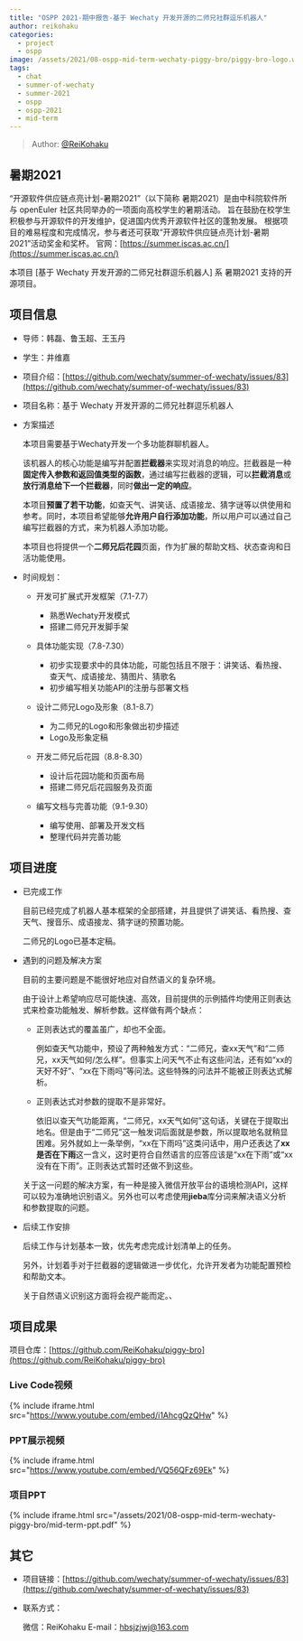 ```yaml
---
title: "OSPP 2021-期中报告-基于 Wechaty 开发开源的二师兄社群逗乐机器人"
author: reikohaku
categories:
  - project
  - ospp
image: /assets/2021/08-ospp-mid-term-wechaty-piggy-bro/piggy-bro-logo.webp
tags:
  - chat
  - summer-of-wechaty
  - summer-2021
  - ospp
  - ospp-2021
  - mid-term
---
```


> Author: [@ReiKohaku](https://github.com/ReiKohaku)

## 暑期2021

“开源软件供应链点亮计划-暑期2021”（以下简称 暑期2021）是由中科院软件所与 openEuler 社区共同举办的一项面向高校学生的暑期活动。
旨在鼓励在校学生积极参与开源软件的开发维护，促进国内优秀开源软件社区的蓬勃发展。
根据项目的难易程度和完成情况，参与者还可获取“开源软件供应链点亮计划-暑期2021”活动奖金和奖杯。
官网：[https://summer.iscas.ac.cn/](https://summer.iscas.ac.cn/)

本项目 [基于 Wechaty 开发开源的二师兄社群逗乐机器人] 系 暑期2021 支持的开源项目。

## 项目信息

* 导师：韩磊、鲁玉超、王玉丹
* 学生：井维嘉
* 项目介绍：[https://github.com/wechaty/summer-of-wechaty/issues/83](https://github.com/wechaty/summer-of-wechaty/issues/83)

* 项目名称：基于 Wechaty 开发开源的二师兄社群逗乐机器人

* 方案描述

  本项目需要基于Wechaty开发一个多功能群聊机器人。

  该机器人的核心功能是编写并配置**拦截器**来实现对消息的响应。拦截器是一种**固定传入参数和返回值类型的函数**，通过编写拦截器的逻辑，可以**拦截消息**或**放行消息给下一个拦截器**，同时**做出一定的响应**。

  本项目**预置了若干功能**，如查天气、讲笑话、成语接龙、猜字谜等以供使用和参考。同时，本项目希望能够**允许用户自行添加功能**，所以用户可以通过自己编写拦截器的方式，来为机器人添加功能。

  本项目也将提供一个**二师兄后花园**页面，作为扩展的帮助文档、状态查询和日活功能使用。

* 时间规划：

  * 开发可扩展式开发框架（7.1-7.7）
    * 熟悉Wechaty开发模式
    * 搭建二师兄开发脚手架
  * 具体功能实现（7.8-7.30）
    * 初步实现要求中的具体功能，可能包括且不限于：讲笑话、看热搜、查天气、成语接龙、猜图片、猜歌名
    * 初步编写相关功能API的注册与部署文档

  * 设计二师兄Logo及形象（8.1-8.7）
    * 为二师兄的Logo和形象做出初步描述
    * Logo及形象定稿
  * 开发二师兄后花园（8.8-8.30）
    * 设计后花园功能和页面布局
    * 搭建二师兄后花园服务及页面

  * 编写文档与完善功能（9.1-9.30）
    * 编写使用、部署及开发文档
    * 整理代码并完善功能

## 项目进度

* 已完成工作

  目前已经完成了机器人基本框架的全部搭建，并且提供了讲笑话、看热搜、查天气、搜音乐、成语接龙、猜字谜的预置功能。

  二师兄的Logo已基本定稿。

* 遇到的问题及解决方案

  目前的主要问题是不能很好地应对自然语义的复杂环境。

  由于设计上希望响应尽可能快速、高效，目前提供的示例插件均使用正则表达式来检查功能触发、解析参数。这样做有两个缺点：

  * 正则表达式的覆盖虽广，却也不全面。

    例如查天气功能中，预设了两种触发方式：“二师兄，查xx天气”和“二师兄，xx天气如何/怎么样”。但事实上问天气不止有这些问法，还有如“xx的天好不好”、“xx在下雨吗”等问法。这些特殊的问法并不能被正则表达式解析。

  * 正则表达式对参数的提取不是非常好。

    依旧以查天气功能距离，“二师兄，xx天气如何”这句话，关键在于提取出地名。但是由于“二师兄”这一触发词后面就是参数，所以提取地名就稍显困难。另外就如上一条举例，“xx在下雨吗”这类问话中，用户还表达了**xx是否在下雨**这一含义，这时更符合自然语言的应答应该是“xx在下雨”或“xx没有在下雨”。正则表达式暂时还做不到这些。

  关于这一问题的解决方案，有一种是接入微信开放平台的语境检测API，这样可以较为准确地识别语义。另外也可以考虑使用**jieba**库分词来解决语义分析和参数提取的问题。

* 后续工作安排

  后续工作与计划基本一致，优先考虑完成计划清单上的任务。
  
  另外，计划着手对于拦截器的逻辑做进一步优化，允许开发者为功能配置预检和帮助文本。
  
  关于自然语义识别这方面将会视产能而定。、

## 项目成果

项目仓库：[https://github.com/ReiKohaku/piggy-bro](https://github.com/ReiKohaku/piggy-bro)

### Live Code视频

{% include iframe.html src="https://www.youtube.com/embed/i1AhcgQzQHw" %}

### PPT展示视频

{% include iframe.html src="https://www.youtube.com/embed/VQ56QFz69Ek" %}

### 项目PPT

{% include iframe.html src="/assets/2021/08-ospp-mid-term-wechaty-piggy-bro/mid-term-ppt.pdf" %}

## 其它

* 项目链接：[https://github.com/wechaty/summer-of-wechaty/issues/83](https://github.com/wechaty/summer-of-wechaty/issues/83)

* 联系方式：

  微信：ReiKohaku
  E-mail：hbsjzjwj@163.com
